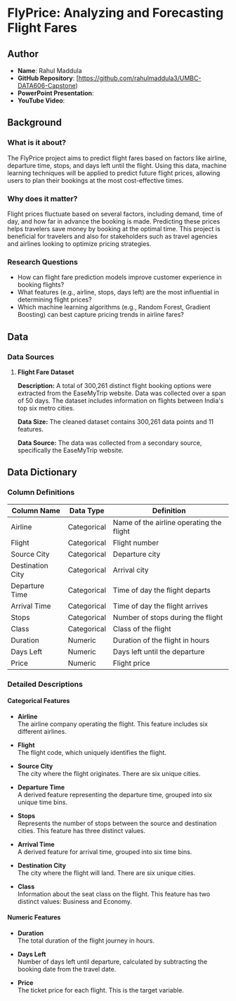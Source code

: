 # **FlyPrice: Analyzing and Forecasting Flight Fares**

## **Author**
- **Name**: Rahul Maddula
- **GitHub Repository**: [https://github.com/rahulmaddula3/UMBC-DATA606-Capstone)
- **PowerPoint Presentation**:
- **YouTube Video**:

## Background

### What is it about?
The FlyPrice project aims to predict flight fares based on factors like airline, departure time, stops, and days left until the flight. Using this data, machine learning techniques will be applied to predict future flight prices, allowing users to plan their bookings at the most cost-effective times.

### Why does it matter?
Flight prices fluctuate based on several factors, including demand, time of day, and how far in advance the booking is made. Predicting these prices helps travelers save money by booking at the optimal time. This project is beneficial for travelers and also for stakeholders such as travel agencies and airlines looking to optimize pricing strategies.

### Research Questions
- How can flight fare prediction models improve customer experience in booking flights?
- What features (e.g., airline, stops, days left) are the most influential in determining flight prices?
- Which machine learning algorithms (e.g., Random Forest, Gradient Boosting) can best capture pricing trends in airline fares?

## Data

### Data Sources

1. **Flight Fare Dataset**

   **Description:** A total of 300,261 distinct flight booking options were extracted from the EaseMyTrip website. Data was collected over a span of 50 days. The dataset includes information on flights between India's top six metro cities.
   
   **Data Size:** The cleaned dataset contains 300,261 data points and 11 features.
   
   **Data Source:** The data was collected from a secondary source, specifically the EaseMyTrip website.

## Data Dictionary

### Column Definitions

| Column Name        | Data Type   | Definition                                 |
|--------------------|-------------|--------------------------------------------|
| Airline            | Categorical | Name of the airline operating the flight   |
| Flight             | Categorical | Flight number                              |
| Source City        | Categorical | Departure city                             |
| Destination City   | Categorical | Arrival city                               |
| Departure Time     | Categorical | Time of day the flight departs             |
| Arrival Time       | Categorical | Time of day the flight arrives             |
| Stops              | Categorical | Number of stops during the flight          |
| Class              | Categorical | Class of the flight                        |
| Duration           | Numeric     | Duration of the flight in hours            |
| Days Left          | Numeric     | Days left until the departure              |
| Price              | Numeric     | Flight price                               |

### Detailed Descriptions

#### Categorical Features
- **Airline**  
  The airline company operating the flight. This feature includes six different airlines.

- **Flight**  
  The flight code, which uniquely identifies the flight.

- **Source City**  
  The city where the flight originates. There are six unique cities.

- **Departure Time**  
  A derived feature representing the departure time, grouped into six unique time bins.

- **Stops**  
  Represents the number of stops between the source and destination cities. This feature has three distinct values.

- **Arrival Time**  
  A derived feature for arrival time, grouped into six time bins.

- **Destination City**  
  The city where the flight will land. There are six unique cities.

- **Class**  
  Information about the seat class on the flight. This feature has two distinct values: Business and Economy.

#### Numeric Features
- **Duration**  
  The total duration of the flight journey in hours.

- **Days Left**  
  Number of days left until departure, calculated by subtracting the booking date from the travel date.

- **Price**  
  The ticket price for each flight. This is the target variable.
